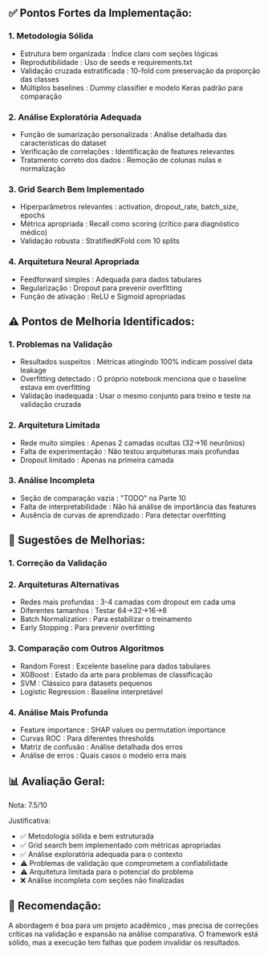 ## ✅ Pontos Fortes da Implementação:
### 1. Metodologia Sólida
- Estrutura bem organizada : Índice claro com seções lógicas
- Reprodutibilidade : Uso de seeds e requirements.txt
- Validação cruzada estratificada : 10-fold com preservação da proporção das classes
- Múltiplos baselines : Dummy classifier e modelo Keras padrão para comparação
### 2. Análise Exploratória Adequada
- Função de sumarização personalizada : Análise detalhada das características do dataset
- Verificação de correlações : Identificação de features relevantes
- Tratamento correto dos dados : Remoção de colunas nulas e normalização
### 3. Grid Search Bem Implementado
- Hiperparâmetros relevantes : activation, dropout_rate, batch_size, epochs
- Métrica apropriada : Recall como scoring (crítico para diagnóstico médico)
- Validação robusta : StratifiedKFold com 10 splits
### 4. Arquitetura Neural Apropriada
- Feedforward simples : Adequada para dados tabulares
- Regularização : Dropout para prevenir overfitting
- Função de ativação : ReLU e Sigmoid apropriadas
## ⚠️ Pontos de Melhoria Identificados:
### 1. Problemas na Validação
- Resultados suspeitos : Métricas atingindo 100% indicam possível data leakage
- Overfitting detectado : O próprio notebook menciona que o baseline estava em overfitting
- Validação inadequada : Usar o mesmo conjunto para treino e teste na validação cruzada
### 2. Arquitetura Limitada
- Rede muito simples : Apenas 2 camadas ocultas (32→16 neurônios)
- Falta de experimentação : Não testou arquiteturas mais profundas
- Dropout limitado : Apenas na primeira camada
### 3. Análise Incompleta
- Seção de comparação vazia : "TODO" na Parte 10
- Falta de interpretabilidade : Não há análise de importância das features
- Ausência de curvas de aprendizado : Para detectar overfitting
## 🔄 Sugestões de Melhorias:
### 1. Correção da Validação
### 2. Arquiteturas Alternativas
- Redes mais profundas : 3-4 camadas com dropout em cada uma
- Diferentes tamanhos : Testar 64→32→16→8
- Batch Normalization : Para estabilizar o treinamento
- Early Stopping : Para prevenir overfitting
### 3. Comparação com Outros Algoritmos
- Random Forest : Excelente baseline para dados tabulares
- XGBoost : Estado da arte para problemas de classificação
- SVM : Clássico para datasets pequenos
- Logistic Regression : Baseline interpretável
### 4. Análise Mais Profunda
- Feature importance : SHAP values ou permutation importance
- Curvas ROC : Para diferentes thresholds
- Matriz de confusão : Análise detalhada dos erros
- Análise de erros : Quais casos o modelo erra mais
## 📊 Avaliação Geral:
Nota: 7.5/10

Justificativa:

- ✅ Metodologia sólida e bem estruturada
- ✅ Grid search bem implementado com métricas apropriadas
- ✅ Análise exploratória adequada para o contexto
- ⚠️ Problemas de validação que comprometem a confiabilidade
- ⚠️ Arquitetura limitada para o potencial do problema
- ❌ Análise incompleta com seções não finalizadas
## 🎯 Recomendação:
A abordagem é boa para um projeto acadêmico , mas precisa de correções críticas na validação e expansão na análise comparativa. O framework está sólido, mas a execução tem falhas que podem invalidar os resultados.